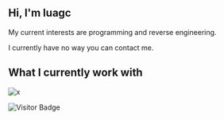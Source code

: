 ## Hi, I'm luagc

My current interests are programming and reverse engineering.

I currently have no way you can contact me.

## What I currently work with

![x]([https://go-skill-icons.vercel.app/api/icons?titles=true&i=cpp.c,python,lua,luau,asm,git,github,visualstudio,visualstudiocode](https://go-skill-icons.vercel.app/api/icons?titles=true&i=cpp,c,python,lua,luau,asm,git,github,visualstudio,vscode))

![Visitor Badge](https://visitor-badge.laobi.icu/badge?page_id=luagc)
